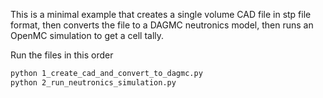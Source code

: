 This is a minimal example that creates a single volume CAD file in stp file
format, then converts the file to a DAGMC neutronics model, then runs an OpenMC
simulation to get a cell tally.

Run the files in this order

```bash
python 1_create_cad_and_convert_to_dagmc.py
python 2_run_neutronics_simulation.py
```
